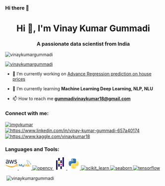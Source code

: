 ### Hi there 👋

<h1 align="center">Hi 👋, I'm Vinay Kumar Gummadi</h1>
<h3 align="center">A passionate data scientist from India</h3>

<p align="left"> <img src="https://komarev.com/ghpvc/?username=vinaykumargummadi&label=Profile%20views&color=0e75b6&style=flat" alt="vinaykumargummadi" /> </p>

<p align="left"> <a href="https://github.com/ryo-ma/github-profile-trophy"><img src="https://github-profile-trophy.vercel.app/?username=vinaykumargummadi" alt="vinaykumargummadi" /></a> </p>

- 🔭 I’m currently working on [Advance Regression prediction on house prices](https://github.com/vinaykumargummadi/CTREA-Dynamics)

- 🌱 I’m currently learning **Machine Learning Deep Learning, NLP, NLU**

- 📫 How to reach me **gummadivinaykumar18@gmail.com**

<h3 align="left">Connect with me:</h3>
<p align="left">
<a href="https://twitter.com/imgvkumar" target="blank"><img align="center" src="https://raw.githubusercontent.com/rahuldkjain/github-profile-readme-generator/master/src/images/icons/Social/twitter.svg" alt="imgvkumar" height="30" width="40" /></a>
<a href="https://linkedin.com/in/https://www.linkedin.com/in/vinay-kumar-gummadi-657a40174" target="blank"><img align="center" src="https://raw.githubusercontent.com/rahuldkjain/github-profile-readme-generator/master/src/images/icons/Social/linked-in-alt.svg" alt="https://www.linkedin.com/in/vinay-kumar-gummadi-657a40174" height="30" width="40" /></a>
<a href="https://kaggle.com/https://www.kaggle.com/vinaykumar18" target="blank"><img align="center" src="https://raw.githubusercontent.com/rahuldkjain/github-profile-readme-generator/master/src/images/icons/Social/kaggle.svg" alt="https://www.kaggle.com/vinaykumar18" height="30" width="40" /></a>
</p>

<h3 align="left">Languages and Tools:</h3>
<p align="left"> <a href="https://aws.amazon.com" target="_blank" rel="noreferrer"> <img src="https://raw.githubusercontent.com/devicons/devicon/master/icons/amazonwebservices/amazonwebservices-original-wordmark.svg" alt="aws" width="40" height="40"/> </a> <a href="https://www.mysql.com/" target="_blank" rel="noreferrer"> <img src="https://raw.githubusercontent.com/devicons/devicon/master/icons/mysql/mysql-original-wordmark.svg" alt="mysql" width="40" height="40"/> </a> <a href="https://opencv.org/" target="_blank" rel="noreferrer"> <img src="https://www.vectorlogo.zone/logos/opencv/opencv-icon.svg" alt="opencv" width="40" height="40"/> </a> <a href="https://pandas.pydata.org/" target="_blank" rel="noreferrer"> <img src="https://raw.githubusercontent.com/devicons/devicon/2ae2a900d2f041da66e950e4d48052658d850630/icons/pandas/pandas-original.svg" alt="pandas" width="40" height="40"/> </a> <a href="https://www.python.org" target="_blank" rel="noreferrer"> <img src="https://raw.githubusercontent.com/devicons/devicon/master/icons/python/python-original.svg" alt="python" width="40" height="40"/> </a> <a href="https://scikit-learn.org/" target="_blank" rel="noreferrer"> <img src="https://upload.wikimedia.org/wikipedia/commons/0/05/Scikit_learn_logo_small.svg" alt="scikit_learn" width="40" height="40"/> </a> <a href="https://seaborn.pydata.org/" target="_blank" rel="noreferrer"> <img src="https://seaborn.pydata.org/_images/logo-mark-lightbg.svg" alt="seaborn" width="40" height="40"/> </a> <a href="https://www.tensorflow.org" target="_blank" rel="noreferrer"> <img src="https://www.vectorlogo.zone/logos/tensorflow/tensorflow-icon.svg" alt="tensorflow" width="40" height="40"/> </a> </p>

<p>&nbsp;<img align="center" src="https://github-readme-stats.vercel.app/api?username=vinaykumargummadi&show_icons=true&locale=en" alt="vinaykumargummadi" /></p>

